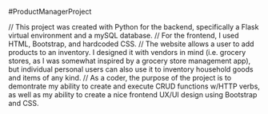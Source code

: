 #ProductManagerProject

// This project was created with Python for the backend, specifically a Flask virtual environment and a mySQL database.
// For the frontend, I used HTML, Bootstrap, and hardcoded CSS.
// The website allows a user to add products to an inventory. I designed it with vendors in mind (i.e. grocery stores, as I was somewhat inspired by a grocery store management app), but individual personal users can also use it to inventory household goods and items of any kind.
// As a coder, the purpose of the project is to demontrate my ability to create and execute CRUD functions w/HTTP verbs, as well as my ability to create a nice frontend UX/UI design using Bootstrap and CSS.
